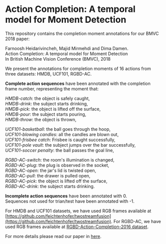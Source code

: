# Action Completion: A temporal model for Moment Detection

This repository contains the completion moment annotations for our BMVC 2018 paper:
  
Farnoosh Heidarivincheh, Majid Mirmehdi and Dima Damen.  
Action Completion: A temporal model for Moment Detection  
In British Machine Vision Conference (BMVC), 2018  
  
We present the annotations for completion moments of 16 actions from three datasets: HMDB, UCF101, RGBD-AC.  
  
**Complete action sequences** have been annotated with the completion frame number, representing the moment that:  
  
*HMDB-catch*: the object is safely caught,  
*HMDB-drink*: the subject starts drinking,  
*HMDB-pick*: the object is lifted off the surface,  
*HMDB-pour*: the subject starts pouring,  
*HMDB-throw*: the object is thrown,  
  
*UCF101-basketball*: the ball goes through the hoop,  
*UCF101-blowing candles*: all the candles are blown out,  
*UCF101-frisbee catch*: Frisbee is caught successfully,  
*UCF101-pole vault*: the subject jumps over the bar successfully,  
*UCF101-soccer penalty*: the ball passes the goal line,  
  
*RGBD-AC-switch*: the room's illumination is changed,  
*RGBD-AC-plug*: the plug is observed in the socket,  
*RGBD-AC-open*: the jar's lid is twisted open,  
*RGBD-AC-pull*: the drawer is pulled open,  
*RGBD-AC-pick*: the object is lifted off the surface,  
*RGBD-AC-drink*: the subject starts drinking.  
  
  
**Incomplete action sequences** have been annotated with 0.  
Sequences not used for trian/test have been annotated with -1.  

For HMDB and UCF101 datasets, we have used RGB frames available at [https://github.com/feichtenhofer/twostreamfusion](https://github.com/feichtenhofer/twostreamfusion). For RGBD-AC, we have used RGB frames available at [RGBD-Action-Completion-2016 dataset](http://dx.doi.org/10.5523/bris.66qry08cv1fj1eunwxwob3fjz).  


For more details please read our paper in [here](https://arxiv.org/abs/1805.06749).
